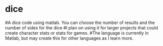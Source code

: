 # dice
#A dice code using matlab. You can choose the number of results and the number of sides for the dice
#I plan on using it for larger projects that could create character stats or stats for games. 
#The language is currently in Matlab, but may create this for other languages as I learn more.
